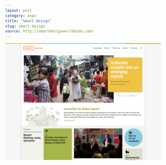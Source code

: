 ```yaml
---
layout: post
category: expo
title: "Smart Design"
slug: smart-design
source: http://smartdesignworldwide.com/
---
```


<img src="/screenshots/smart-design.jpg">

